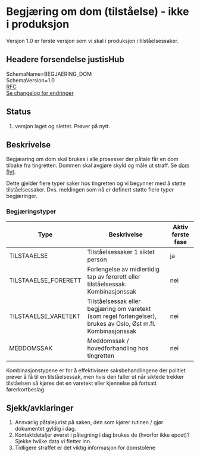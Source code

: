 # Begjæring om dom (tilståelse) - ikke i produksjon
Versjon 1.0 er første versjon som vi skal i produksjon i tilståelsessaker.

## Headere forsendelse justisHub
SchemaName=BEGJAERING_DOM  
SchemaVersion=1.0  
[RFC](../../../rfc/MessageName-header.md)  
[Se changelog for endringer](changelog.md)

## Status
1. versjon laget og slettet. Prøver på nytt.

## Beskrivelse
Begjæaring om dom skal brukes i alle prosesser der påtale får en dom tilbake fra tingretten.
Dommen skal avgjøre skyld og måle ut straff. Se [dom flyt](../readme.md).

Dette gjelder flere typer saker hos tingretten og vi begynner med å støtte tilståelsessaker.
Dvs. meldingen som nå er definert støtte flere typer begjæringer.
### Begjæringstyper 

|Type| Beskrivelse                                                                                                    | Aktiv første fase |
|--|----------------------------------------------------------------------------------------------------------------|-------------------|
| TILSTAAELSE | Tilståelsessaker 1 siktet person                                                                               | ja                |
|TILSTAAELSE_FORERETT| Forlengelse av midlertidig tap av førerett eller tilståelsessak. Kombinasjonssak                               | nei               |
|TILSTAAELSE_VARETEKT| Tilståelsessak eller begjæring om varetekt (som regel forlengelser), brukes av Oslo, Øst m.fl. Kombinasjonssak | nei               |
|MEDDOMSSAK| Meddomssak / hovedforhandling hos tingretten                                                                   | nei|

Kombinasjonstypene er for å effektivisere saksbehandlingene der politiet prøver å få til en tilståelsessak, men hvis den faller ut når siktede trekker tilståelsen så kjøres det en varetekt eller kjennelse på fortsatt førerkortbeslag.
## Sjekk/avklaringer
1. Ansvarlig påtalejurist på saken, den som kjører rutinen / gjør dokumentet gyldig i dag.
2. Kontaktdetaljer øverst i påtegning i dag brukes de (hvorfor ikke epost)? Sjekke hvilke data vi fletter inn.
3. Tidligere straffet er det viktig informasjon for domstolene  

